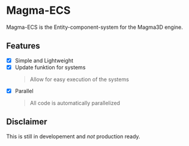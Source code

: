 # Magma-ECS
Magma-ECS is the Entity-component-system for the Magma3D engine.

## Features
- [x] Simple and Lightweight
- [x] Update funktion for systems
	> Allow for easy execution of the systems
- [x] Parallel
	> All code is automatically parallelized

## Disclaimer

This is still in developement and *not* production ready.
